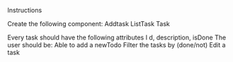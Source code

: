 Instructions

Create  the following component:
Addtask
ListTask
Task

Every task should have the following attributes  I d, description, isDone
The user should be:
Able to add a newTodo
Filter the tasks by (done/not)
Edit a task